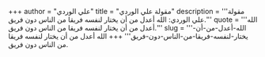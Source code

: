 +++
author = "علي الوردي"
title = "مقولة علي الوردي"
description = '''مقولة علي الوردي: الله أعدل من أن يختار لنفسه فريقا من الناس دون فريق.'''
quote = '''الله أعدل من أن يختار لنفسه فريقا من الناس دون فريق.'''
slug = '''الله-أعدل-من-أن-يختار-لنفسه-فريقا-من-الناس-دون-فريق'''
+++
الله أعدل من أن يختار لنفسه فريقا من الناس دون فريق.
